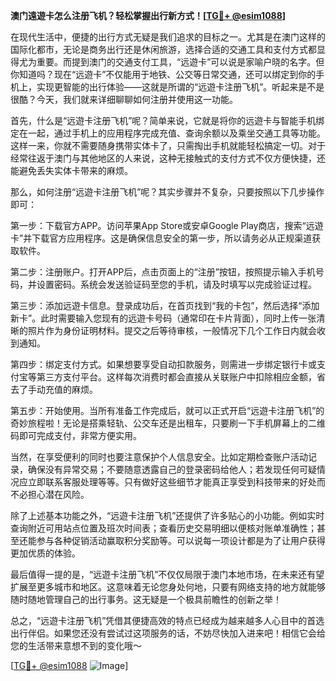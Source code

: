 **澳门遠遊卡怎么注册飞机？轻松掌握出行新方式！[[TG💪+ @esim1088](https://t.me/s/esim1088)]**

在现代生活中，便捷的出行方式无疑是我们追求的目标之一。尤其是在澳门这样的国际化都市，无论是商务出行还是休闲旅游，选择合适的交通工具和支付方式都显得尤为重要。而提到澳门的交通支付工具，“远遊卡”可以说是家喻户晓的名字。但你知道吗？现在“远遊卡”不仅能用于地铁、公交等日常交通，还可以绑定到你的手机上，实现更智能的出行体验——这就是所谓的“远遊卡注册飞机”。听起来是不是很酷？今天，我们就来详细聊聊如何注册并使用这一功能。

首先，什么是“远遊卡注册飞机”呢？简单来说，它就是将你的远遊卡与智能手机绑定在一起，通过手机上的应用程序完成充值、查询余额以及乘坐交通工具等功能。这样一来，你就不需要随身携带实体卡了，只需掏出手机就能轻松搞定一切。对于经常往返于澳门与其他地区的人来说，这种无接触式的支付方式不仅方便快捷，还能避免丢失实体卡带来的麻烦。

那么，如何注册“远遊卡注册飞机”呢？其实步骤并不复杂，只要按照以下几步操作即可：

第一步：下载官方APP。访问苹果App Store或安卓Google Play商店，搜索“远遊卡”并下载官方应用程序。这是确保信息安全的第一步，所以请务必从正规渠道获取软件。

第二步：注册账户。打开APP后，点击页面上的“注册”按钮，按照提示输入手机号码，并设置密码。系统会发送验证码至您的手机，请及时填写以完成验证过程。

第三步：添加远遊卡信息。登录成功后，在首页找到“我的卡包”，然后选择“添加新卡”。此时需要输入您现有的远遊卡号码（通常印在卡片背面），同时上传一张清晰的照片作为身份证明材料。提交之后等待审核，一般情况下几个工作日内就会收到通知。

第四步：绑定支付方式。如果想要享受自动扣款服务，则需进一步绑定银行卡或支付宝等第三方支付平台。这样每次消费时都会直接从关联账户中扣除相应金额，省去了手动充值的麻烦。

第五步：开始使用。当所有准备工作完成后，就可以正式开启“远遊卡注册飞机”的奇妙旅程啦！无论是搭乘轻轨、公交车还是出租车，只要刷一下手机屏幕上的二维码即可完成支付，非常方便实用。

当然，在享受便利的同时也要注意保护个人信息安全。比如定期检查账户活动记录，确保没有异常交易；不要随意透露自己的登录密码给他人；若发现任何可疑情况应立即联系客服处理等等。只有做好这些细节才能真正享受到科技带来的好处而不必担心潜在风险。

除了上述基本功能之外，“远遊卡注册飞机”还提供了许多贴心的小功能。例如实时查询附近可用站点位置及班次时间表；查看历史交易明细以便核对账单准确性；甚至还能参与各种促销活动赢取积分奖励等。可以说每一项设计都是为了让用户获得更加优质的体验。

最后值得一提的是，“远遊卡注册飞机”不仅仅局限于澳门本地市场，在未来还有望扩展至更多城市和地区。这意味着无论您身处何地，只要有网络支持的地方就能够随时随地管理自己的出行事务。这无疑是一个极具前瞻性的创新之举！

总之，“远遊卡注册飞机”凭借其便捷高效的特点已经成为越来越多人心目中的首选出行伴侣。如果您还没有尝试过这项服务的话，不妨尽快加入进来吧！相信它会给您的生活带来意想不到的变化哦～

[[TG💪+ @esim1088](https://t.me/s/esim1088) ![Image](https://i.postimg.cc/4NQfJmqS/Snipaste-2025-05-13-00-14-12.png)]